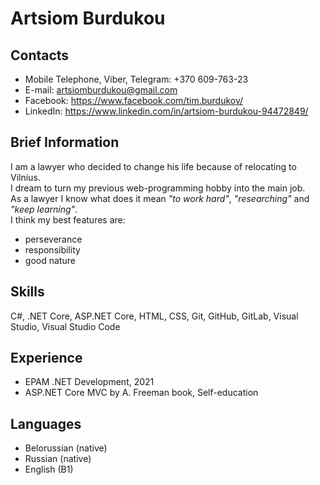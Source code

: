 # Artsiom Burdukou

## Contacts
* Mobile Telephone, Viber, Telegram: +370 609-763-23
* E-mail: artsiomburdukou@gmail.com
* Facebook: https://www.facebook.com/tim.burdukov/
* LinkedIn: https://www.linkedin.com/in/artsiom-burdukou-94472849/

## Brief Information
I am a lawyer who decided to change his life because of relocating to Vilnius.\
I dream to turn my previous web-programming hobby into the main job.\
As a lawyer I know what does it mean *"to work hard"*, *"researching"* and *"keep learning"*.\
I think my best features are:
* perseverance
* responsibility
* good nature

## Skills
C#, .NET Core, ASP.NET Core, HTML, CSS, Git, GitHub, GitLab, Visual Studio, Visual Studio Code

## Experience
* EPAM .NET Development, 2021
* ASP.NET Core MVC by A. Freeman book, Self-education

## Languages
* Belorussian (native)
* Russian (native)
* English (B1)